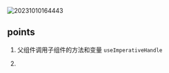 ![20231010164443](https://cdn.jsdelivr.net/gh/pinky-pig/pic-bed/images20231010164443.png)


## points

1. 父组件调用子组件的方法和变量 `useImperativeHandle`

2.
